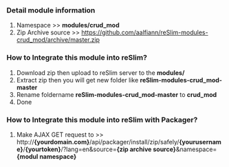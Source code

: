 ### Detail module information

1. Namespace >> **modules/crud_mod**
2. Zip Archive source >> 
    https://github.com/aalfiann/reSlim-modules-crud_mod/archive/master.zip

### How to Integrate this module into reSlim?

1. Download zip then upload to reSlim server to the **modules/**
2. Extract zip then you will get new folder like **reSlim-modules-crud_mod-master**
3. Rename foldername **reSlim-modules-crud_mod-master** to **crud_mod**
4. Done

### How to Integrate this module into reSlim with Packager?

1. Make AJAX GET request to >>
    http://**{yourdomain.com}**/api/packager/install/zip/safely/**{yourusername}**/**{yourtoken}**/?lang=en&source=**{zip archive source}**&namespace=**{modul namespace}**